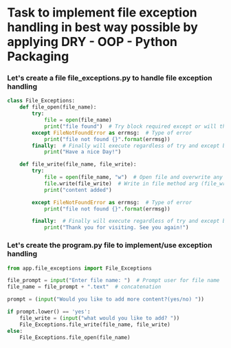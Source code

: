 # Task to implement file exception handling in best way possible by applying DRY - OOP - Python Packaging
### Let's create a file file_exceptions.py to handle file exception handling
```python
class File_Exceptions:
    def file_open(file_name):
        try:
            file = open(file_name)
            print("file found")  # Try block required except or will throw an error
        except FileNotFoundError as errmsg:  # Type of error
            print("file not found {}".format(errmsg))
        finally:  # Finally will execute regardless of try and except block execution
            print("Have a nice Day!")

    def file_write(file_name, file_write):
        try:
            file = open(file_name, "w")  # Open file and overwrite any content
            file.write(file_write)  # Write in file method arg (file_write)
            print("content added")

        except FileNotFoundError as errmsg:  # Type of error
            print("file not found {}".format(errmsg))

        finally:  # Finally will execute regardless of try and except block execution
            print("Thank you for visiting. See you again!")
```
### Let's create the program.py file to implement/use exception handling
```python
from app.file_exceptions import File_Exceptions

file_prompt = input("Enter file name: ")  # Prompt user for file name
file_name = file_prompt + ".text"  # concatenation

prompt = (input("Would you like to add more content?(yes/no) "))

if prompt.lower() == 'yes':
    file_write = (input("what would you like to add? "))
    File_Exceptions.file_write(file_name, file_write)
else:
    File_Exceptions.file_open(file_name)
```
